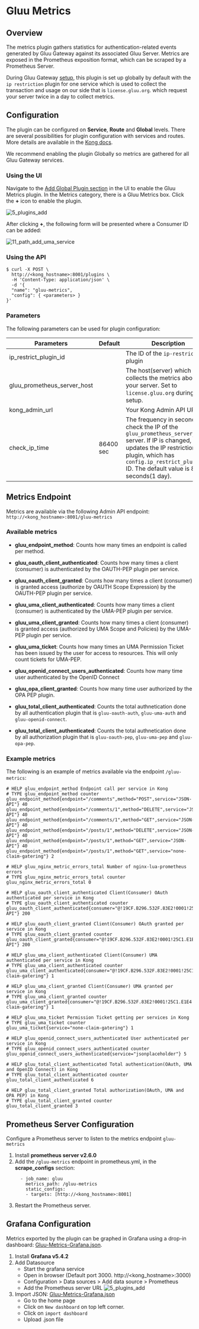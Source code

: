 # Gluu Metrics
## Overview
The metrics plugin gathers statistics for authentication-related events generated by Gluu Gateway against its associated Gluu Server. Metrics are exposed in the Prometheus exposition format, which can be scraped by a Prometheus Server.

During Gluu Gateway [setup](../../installation), this plugin is set up globally by default with the `ip restriction` plugin for one service which is used to collect the transaction and usage on our side that is `license.gluu.org`. which request your server twice in a day to collect metrics.

## Configuration

The plugin can be configured on **Service**, **Route** and **Global** levels. There are several possibilities for plugin configuration with services and routes. More details are available in the [Kong docs](https://docs.konghq.com/0.14.x/admin-api/#precedence).

We recommend enabling the plugin Globally so metrics are gathered for all Gluu Gateway services.

### Using the UI

Navigate to the [Add Global Plugin section](../admin-gui/#add-plugin) in the UI to enable the Gluu Metrics plugin. In the Metrics category, there is a Gluu Metrics box. Click the **+** icon to enable the plugin.

![5_plugins_add](../img/14_metrics_plugin_add.png)

After clicking **+**, the following form will be presented where a Consumer ID can be added:

![11_path_add_uma_service](../img/14_gluu_metrics_add_globally.png)

### Using the API

```
$ curl -X POST \
  http://<kong_hostname>:8001/plugins \
  -H 'Content-Type: application/json' \
  -d '{
  "name": "gluu-metrics",
  "config": { <parameters> }
}'
```

### Parameters

The following parameters can be used for plugin configuration:  

|Parameters|Default|Description|
|-------------|-------|-----------|
|ip_restrict_plugin_id || The ID of the `ip-restriction` plugin|
|gluu_prometheus_server_host || The host(server) which collects the metrics about your server. Set to `license.gluu.org` during setup.|
|kong_admin_url || Your Kong Admin API URL.|
|check_ip_time | 86400 sec| The frequency in seconds to check the IP of the `gluu_prometheus_server_host` server. If IP is changed, it updates the IP restriction plugin, which has `config.ip_restrict_plugin_id` ID. The default value is 86400 seconds(1 day).|

## Metrics Endpoint

Metrics are available via the following Admin API endpoint: `http://<kong_hostname>:8001/gluu-metrics` 

### Available metrics

- **gluu_endpoint_method**: Counts how many times an endpoint is called per method. 

- **gluu_oauth_client_authenticated**: Counts how many times a client (consumer) is authenticated by the OAUTH-PEP plugin per service.

- **gluu_oauth_client_granted**: Counts how many times a client (consumer) is granted access (authorize by OAUTH Scope Expression) by the OAUTH-PEP plugin per service.

- **gluu_uma_client_authenticated**: Counts how many times a client (consumer) is authenticated by the UMA-PEP plugin per service.

- **gluu_uma_client_granted**: Counts how many times a client (consumer) is granted access (authorized by UMA Scope and Policies) by the UMA-PEP plugin per service.

- **gluu_uma_ticket**: Counts how many times an UMA Permission Ticket has been issued by the user for access to resources. This will only count tickets for UMA-PEP.

- **gluu_openid_connect_users_authenticated**: Counts how many time user authenticated by the OpenID Connect

- **gluu_opa_client_granted**: Counts how many time user authorized by the OPA PEP plugin.

- **gluu_total_client_authenticated**: Counts the total authnetication done by all authentication plugin that is `gluu-oauth-auth`, `gluu-uma-auth` and `gluu-openid-connect`.

- **gluu_total_client_authenticated**: Counts the total authnetication done by all authorization plugin that is `gluu-oauth-pep`, `gluu-uma-pep` and `gluu-opa-pep`. 

### Example metrics  

The following is an example of metrics available via the endpoint `/gluu-metrics`: 

```
# HELP gluu_endpoint_method Endpoint call per service in Kong
# TYPE gluu_endpoint_method counter
gluu_endpoint_method{endpoint="/comments",method="POST",service="JSON-API"} 40
gluu_endpoint_method{endpoint="/comments/1",method="DELETE",service="JSON-API"} 40
gluu_endpoint_method{endpoint="/comments/1",method="GET",service="JSON-API"} 40
gluu_endpoint_method{endpoint="/posts/1",method="DELETE",service="JSON-API"} 40
gluu_endpoint_method{endpoint="/posts/1",method="GET",service="JSON-API"} 40
gluu_endpoint_method{endpoint="/posts/1",method="GET",service="none-claim-gatering"} 2

# HELP gluu_nginx_metric_errors_total Number of nginx-lua-prometheus errors
# TYPE gluu_nginx_metric_errors_total counter
gluu_nginx_metric_errors_total 0

# HELP gluu_oauth_client_authenticated Client(Consumer) OAuth authenticated per service in Kong
# TYPE gluu_oauth_client_authenticated counter
gluu_oauth_client_authenticated{consumer="@!19CF.B296.532F.83E2!0001!25C1.E1E4!0008!B9EF.436E.5D35.0C58",service="JSON-API"} 200

# HELP gluu_oauth_client_granted Client(Consumer) OAuth granted per service in Kong
# TYPE gluu_oauth_client_granted counter
gluu_oauth_client_granted{consumer="@!19CF.B296.532F.83E2!0001!25C1.E1E4!0008!B9EF.436E.5D35.0C58",service="JSON-API"} 200

# HELP gluu_uma_client_authenticated Client(Consumer) UMA authenticated per service in Kong
# TYPE gluu_uma_client_authenticated counter
gluu_uma_client_authenticated{consumer="@!19CF.B296.532F.83E2!0001!25C1.E1E4!0008!B9EF.436E.5D35.0C58",service="none-claim-gatering"} 1

# HELP gluu_uma_client_granted Client(Consumer) UMA granted per service in Kong
# TYPE gluu_uma_client_granted counter
gluu_uma_client_granted{consumer="@!19CF.B296.532F.83E2!0001!25C1.E1E4!0008!B9EF.436E.5D35.0C58",service="none-claim-gatering"} 1

# HELP gluu_uma_ticket Permission Ticket getting per services in Kong
# TYPE gluu_uma_ticket counter
gluu_uma_ticket{service="none-claim-gatering"} 1

# HELP gluu_openid_connect_users_authenticated User authenticated per service in Kong
# TYPE gluu_openid_connect_users_authenticated counter
gluu_openid_connect_users_authenticated{service="jsonplaceholder"} 5

# HELP gluu_total_client_authenticated Total authentication(OAuth, UMA and OpenID Connect) in Kong
# TYPE gluu_total_client_authenticated counter
gluu_total_client_authenticated 6

# HELP gluu_total_client_granted Total authorization(OAuth, UMA and OPA PEP) in Kong
# TYPE gluu_total_client_granted counter
gluu_total_client_granted 3

```

## Prometheus Server Configuration

Configure a Prometheus server to listen to the metrics endpoint `gluu-metrics`

1. Install **prometheus server v2.6.0**      
1. Add the `/gluu-metrics` endpoint in prometheus.yml, in the **scrape_configs** section:      
   ```
     - job_name: gluu
       metrics_path: /gluu-metrics
       static_configs:
       - targets: [http://<kong_hostname>:8001]
   ```
1. Restart the Prometheus server.   

## Grafana Configuration

Metrics exported by the plugin can be graphed in Grafana using a drop-in dashboard: [Gluu-Metrics-Grafana.json](https://github.com/GluuFederation/gluu-gateway/blob/version_4.0/setup/templates/Gluu-Metrics-Grafana.json).

1. Install **Grafana v5.4.2**     
1. Add Datasource     
    - Start the grafana service
    - Open in browser (Default port 3000. http://<kong_hostname>:3000)
    - Configuration > Data sources > Add data source > Prometheus
    - Add the Prometheus server URL
    ![5_plugins_add](../img/14_grafana_datasource.png)
1. Import JSON: [Gluu-Metrics-Grafana.json](https://github.com/GluuFederation/gluu-gateway/blob/version_4.0/setup/templates/Gluu-Metrics-Grafana.json)     
    - Go to the home page
    - Click on `New dashboard` on top left corner.
    - Click on `import dashboard`
    - Upload .json file
